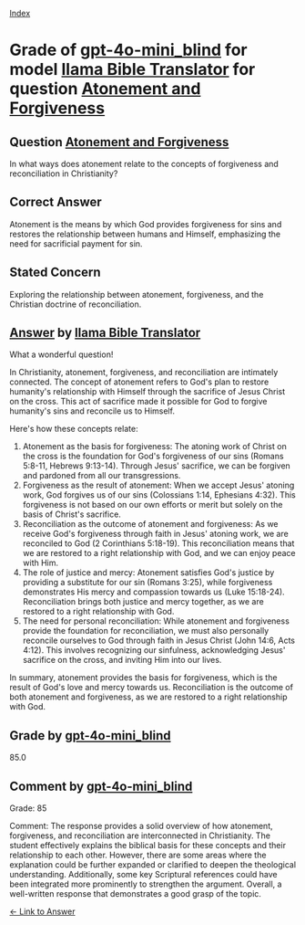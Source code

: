 
[Index](../../../../index.md)
# Grade of [gpt-4o-mini_blind](../../../grading_models/gpt-4o-mini_blind.md) for model [llama Bible Translator](../../../answering_models/llama_Bible_Translator.md) for question [Atonement and Forgiveness](../../../questions/Atonement_and_Forgiveness.md)

## Question [Atonement and Forgiveness](../../../questions/Atonement_and_Forgiveness.md)
In what ways does atonement relate to the concepts of forgiveness and reconciliation in Christianity?

## Correct Answer
Atonement is the means by which God provides forgiveness for sins and restores the relationship between humans and Himself, emphasizing the need for sacrificial payment for sin.

## Stated Concern
Exploring the relationship between atonement, forgiveness, and the Christian doctrine of reconciliation.

## [Answer](../Atonement_and_Forgiveness.md) by [llama Bible Translator](../../../answering_models/llama_Bible_Translator.md)
What a wonderful question!

In Christianity, atonement, forgiveness, and reconciliation are intimately connected. The concept of atonement refers to God's plan to restore humanity's relationship with Himself through the sacrifice of Jesus Christ on the cross. This act of sacrifice made it possible for God to forgive humanity's sins and reconcile us to Himself.

Here's how these concepts relate:

1. Atonement as the basis for forgiveness: The atoning work of Christ on the cross is the foundation for God's forgiveness of our sins (Romans 5:8-11, Hebrews 9:13-14). Through Jesus' sacrifice, we can be forgiven and pardoned from all our transgressions.
2. Forgiveness as the result of atonement: When we accept Jesus' atoning work, God forgives us of our sins (Colossians 1:14, Ephesians 4:32). This forgiveness is not based on our own efforts or merit but solely on the basis of Christ's sacrifice.
3. Reconciliation as the outcome of atonement and forgiveness: As we receive God's forgiveness through faith in Jesus' atoning work, we are reconciled to God (2 Corinthians 5:18-19). This reconciliation means that we are restored to a right relationship with God, and we can enjoy peace with Him.
4. The role of justice and mercy: Atonement satisfies God's justice by providing a substitute for our sin (Romans 3:25), while forgiveness demonstrates His mercy and compassion towards us (Luke 15:18-24). Reconciliation brings both justice and mercy together, as we are restored to a right relationship with God.
5. The need for personal reconciliation: While atonement and forgiveness provide the foundation for reconciliation, we must also personally reconcile ourselves to God through faith in Jesus Christ (John 14:6, Acts 4:12). This involves recognizing our sinfulness, acknowledging Jesus' sacrifice on the cross, and inviting Him into our lives.

In summary, atonement provides the basis for forgiveness, which is the result of God's love and mercy towards us. Reconciliation is the outcome of both atonement and forgiveness, as we are restored to a right relationship with God.

## Grade by [gpt-4o-mini_blind](../../../grading_models/gpt-4o-mini_blind.md)
85.0

## Comment by [gpt-4o-mini_blind](../../../grading_models/gpt-4o-mini_blind.md)
Grade: 85

Comment: The response provides a solid overview of how atonement, forgiveness, and reconciliation are interconnected in Christianity. The student effectively explains the biblical basis for these concepts and their relationship to each other. However, there are some areas where the explanation could be further expanded or clarified to deepen the theological understanding. Additionally, some key Scriptural references could have been integrated more prominently to strengthen the argument. Overall, a well-written response that demonstrates a good grasp of the topic.

[&lt;- Link to Answer](../Atonement_and_Forgiveness.md)
